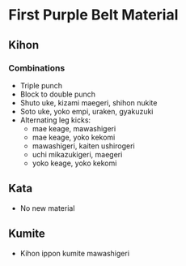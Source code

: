 # First Purple Belt Material

## Kihon

### Combinations

* Triple punch
* Block to double punch
* Shuto uke, kizami maegeri, shihon nukite
* Soto uke, yoko empi, uraken, gyakuzuki
* Alternating leg kicks:
  * mae keage, mawashigeri
  * mae keage, yoko kekomi
  * mawashigeri, kaiten ushirogeri
  * uchi mikazukigeri, maegeri
  * yoko keage, yoko kekomi

## Kata

* No new material

## Kumite

* Kihon ippon kumite mawashigeri
